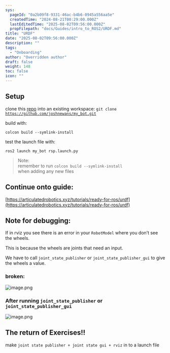 ```yaml
---
sys:
  pageId: "0a2b09f8-9331-46ac-b4b6-0945a556aa5e"
  createdTime: "2024-08-21T00:29:00.000Z"
  lastEditedTime: "2025-08-02T09:56:00.000Z"
  propFilepath: "docs/Guides/intro_to_ROS2/URDF.md"
title: "URDF"
date: "2025-08-02T09:56:00.000Z"
description: ""
tags:
  - "Onboarding"
author: "Overridden author"
draft: false
weight: 148
toc: false
icon: ""
---
```


## Setup

clone this [repo](https://github.com/joshnewans/urdf_example) into an existing workspace:
`git clone` [`https://github.com/joshnewans/my_bot.git`](https://github.com/joshnewans/urdf_example.git)

build with:

`colcon build --symlink-install`

test the launch file with:

`ros2 launch my_bot rsp.launch.py`

> Note:  
> remember to run `colcon build --symlink-install`  
> when adding any new files

## Continue onto guide:

[https://articulatedrobotics.xyz/tutorials/ready-for-ros/urdf](https://articulatedrobotics.xyz/tutorials/ready-for-ros/urdf)

## Note for debugging:

If in rviz you see there is an error in your `RobotModel` where you don’t see the wheels.

This is because the wheels are joints that need an input. 

We have to call `joint_state_publisher` or `joint_state_publisher_gui` to give the wheels a value.

### broken:

![image.png](https://prod-files-secure.s3.us-west-2.amazonaws.com/d518164a-d88e-44d1-a4ee-3adb3bd8bce0/96a1d089-1f17-4dbf-8563-f2aef56a4d37/image.png?X-Amz-Algorithm=AWS4-HMAC-SHA256&X-Amz-Content-Sha256=UNSIGNED-PAYLOAD&X-Amz-Credential=ASIAZI2LB466QVZRLWY2%2F20250803%2Fus-west-2%2Fs3%2Faws4_request&X-Amz-Date=20250803T005259Z&X-Amz-Expires=3600&X-Amz-Security-Token=IQoJb3JpZ2luX2VjEOX%2F%2F%2F%2F%2F%2F%2F%2F%2F%2FwEaCXVzLXdlc3QtMiJHMEUCICRaoeOvXbFOZJPS76W%2FfPlkl9J4W8RC9NtK%2F2AXlggDAiEA0iuXVQJ2TnREfo%2B8lDdqT5v%2B5zyw355SjCX%2Fy2WSfI0q%2FwMIHhAAGgw2Mzc0MjMxODM4MDUiDLXvbC9PzfjQxTIHIyrcAyy3rKMXyia7sj%2BETLgYjsYPRFBBIBah4Dof0rj4HIrpHRZGxVf5IYgXwezY%2FU0ZTbXkovbSp3%2B02qxE6pGemWUufYtpx4iGhEf3tC%2BKTevLqkLm%2BtljsCFS558NMOQUWQxoNc61UHFfpUadRmgPxMw2EET2q7xJ66f3g0xPoFxo6rBUAtTHxM83bFOpJjfKKFGbYRUm8NWWYk5WTNPLiT5a2ma%2BD042sYg9kkGN5sGXtRT2UPzx8fOCp3c0r26ZZLkrFiJe16at8lrzYXBiyoc0Bj6jRj2zYSbdIsavDsCuXQI1MS6DZ5PV0L8rQvB%2FXtuciSDDHmvr4nyqqYbit%2Fm0LT7eQ1wOyKb9YmWMHoOC2hlfnESgVAFsJ5PoxaE%2B8vPWWIygMI%2Bb0S0k96FUX0cDC3LGXoA1O7hNx7EwUttNuS%2Fq1gpV8%2FEUOpsM6ygRjR1TnsOQOoRSdNdlV7naYTc%2Fcs8ocmkyvjQHthrFW1vs0DQz%2FrwVEkaK137LIV16HAkHJNuFIEJdZaEU1zMZffYJKI8CMtv5s9uOui9IB9soH3A4%2FgdmC3t6%2BnpFwz7hwJlJXMp9uQOZx4ApZnOuliO44XEqZCsYx5hzXdHBPvcAhHjsyI74lQalXEV4MLaAusQGOqUB610zOOyz0E1zrdp4O%2BbijNEwTRoC%2FXvAA4E0TWGtg3WFBQ3Fkh8HuzgcS0kmmtpv8b4xFg9RbDcou4YH5%2FMYLjRvDu4JJ42muVPLauYLYhD94rB0VL6yYWkYRdXEadIjHsdW6bjRR%2BJ1bwDukN7D9gPwH5JXtTQ21QR93%2FLAIDRPLN8jyGwFTGBcAGgO6%2FzZr9ssKuJumL6ZoPAD%2BqDmWKfpkuQ9&X-Amz-Signature=cdfe33f72a8f5b3d0de5d59b405f231baf43a7614720339a6a82d55f03401002&X-Amz-SignedHeaders=host&x-amz-checksum-mode=ENABLED&x-id=GetObject)

### After running `joint_state_publisher` or `joint_state_publisher_gui`

![image.png](https://prod-files-secure.s3.us-west-2.amazonaws.com/d518164a-d88e-44d1-a4ee-3adb3bd8bce0/130c99c7-1b0b-4031-9953-844fc3950ff4/image.png?X-Amz-Algorithm=AWS4-HMAC-SHA256&X-Amz-Content-Sha256=UNSIGNED-PAYLOAD&X-Amz-Credential=ASIAZI2LB466QVZRLWY2%2F20250803%2Fus-west-2%2Fs3%2Faws4_request&X-Amz-Date=20250803T005259Z&X-Amz-Expires=3600&X-Amz-Security-Token=IQoJb3JpZ2luX2VjEOX%2F%2F%2F%2F%2F%2F%2F%2F%2F%2FwEaCXVzLXdlc3QtMiJHMEUCICRaoeOvXbFOZJPS76W%2FfPlkl9J4W8RC9NtK%2F2AXlggDAiEA0iuXVQJ2TnREfo%2B8lDdqT5v%2B5zyw355SjCX%2Fy2WSfI0q%2FwMIHhAAGgw2Mzc0MjMxODM4MDUiDLXvbC9PzfjQxTIHIyrcAyy3rKMXyia7sj%2BETLgYjsYPRFBBIBah4Dof0rj4HIrpHRZGxVf5IYgXwezY%2FU0ZTbXkovbSp3%2B02qxE6pGemWUufYtpx4iGhEf3tC%2BKTevLqkLm%2BtljsCFS558NMOQUWQxoNc61UHFfpUadRmgPxMw2EET2q7xJ66f3g0xPoFxo6rBUAtTHxM83bFOpJjfKKFGbYRUm8NWWYk5WTNPLiT5a2ma%2BD042sYg9kkGN5sGXtRT2UPzx8fOCp3c0r26ZZLkrFiJe16at8lrzYXBiyoc0Bj6jRj2zYSbdIsavDsCuXQI1MS6DZ5PV0L8rQvB%2FXtuciSDDHmvr4nyqqYbit%2Fm0LT7eQ1wOyKb9YmWMHoOC2hlfnESgVAFsJ5PoxaE%2B8vPWWIygMI%2Bb0S0k96FUX0cDC3LGXoA1O7hNx7EwUttNuS%2Fq1gpV8%2FEUOpsM6ygRjR1TnsOQOoRSdNdlV7naYTc%2Fcs8ocmkyvjQHthrFW1vs0DQz%2FrwVEkaK137LIV16HAkHJNuFIEJdZaEU1zMZffYJKI8CMtv5s9uOui9IB9soH3A4%2FgdmC3t6%2BnpFwz7hwJlJXMp9uQOZx4ApZnOuliO44XEqZCsYx5hzXdHBPvcAhHjsyI74lQalXEV4MLaAusQGOqUB610zOOyz0E1zrdp4O%2BbijNEwTRoC%2FXvAA4E0TWGtg3WFBQ3Fkh8HuzgcS0kmmtpv8b4xFg9RbDcou4YH5%2FMYLjRvDu4JJ42muVPLauYLYhD94rB0VL6yYWkYRdXEadIjHsdW6bjRR%2BJ1bwDukN7D9gPwH5JXtTQ21QR93%2FLAIDRPLN8jyGwFTGBcAGgO6%2FzZr9ssKuJumL6ZoPAD%2BqDmWKfpkuQ9&X-Amz-Signature=331cf16bbd99b650858cb37aea24fc4cb8605ba88e2738fe0530cac54b188c4d&X-Amz-SignedHeaders=host&x-amz-checksum-mode=ENABLED&x-id=GetObject)

## The return of Exercises!!

make `joint state publisher + joint state gui + rviz` in to a launch file
